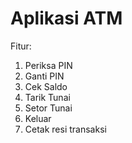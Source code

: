 # Aplikasi ATM

Fitur: 
1. Periksa PIN
2. Ganti PIN
3. Cek Saldo
4. Tarik Tunai
5. Setor Tunai
6. Keluar
7. Cetak resi transaksi
